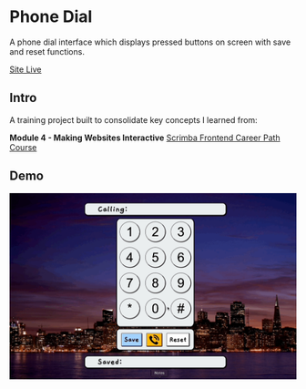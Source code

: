 # Phone Dial
A phone dial interface which displays pressed buttons on screen with save and reset functions.

[Site Live](https://clinquant-beijinho-eaadfc.netlify.app/)

## Intro
A training project built to consolidate key concepts I learned from:

**Module 4 - Making Websites Interactive** [Scrimba Frontend Career Path Course](https://scrimba.com/learn/frontend) 

## Demo
 ![](demo.gif)



